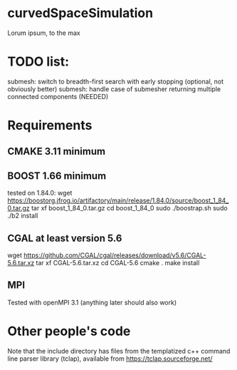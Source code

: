 # curvedSpaceSimulation

Lorum ipsum, to the max

# TODO list: 

submesh: switch to breadth-first search with early stopping (optional, not obviously better)
submesh: handle case of submesher returning multiple connected components (NEEDED)


# Requirements

## CMAKE 3.11 minimum

## BOOST 1.66 minimum

tested on 1.84.0:
wget https://boostorg.jfrog.io/artifactory/main/release/1.84.0/source/boost_1_84_0.tar.gz
tar xf boost_1_84_0.tar.gz
cd boost_1_84_0
sudo ./boostrap.sh
sudo ./b2 install

## CGAL at least version 5.6 

wget https://github.com/CGAL/cgal/releases/download/v5.6/CGAL-5.6.tar.xz
tar xf CGAL-5.6.tar.xz
cd CGAL-5.6
cmake .
make install

## MPI

Tested with openMPI 3.1 (anything later should also work)

# Other people's code

Note that the include directory has files from the templatized c++ command line parser library (tclap), available from https://tclap.sourceforge.net/
